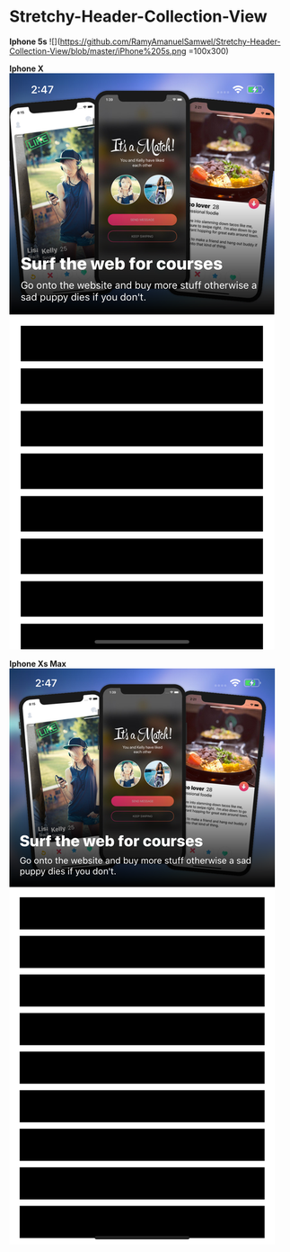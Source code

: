 # Stretchy-Header-Collection-View

**Iphone 5s**
![](https://github.com/RamyAmanuelSamwel/Stretchy-Header-Collection-View/blob/master/iPhone%205s.png =100x300)

**Iphone X**
![iphone X](https://github.com/RamyAmanuelSamwel/Stretchy-Header-Collection-View/blob/master/iPhone%20X.png)

**Iphone Xs Max**
![iphone Xs Max](https://github.com/RamyAmanuelSamwel/Stretchy-Header-Collection-View/blob/master/iPhone%20Xs%20Max.png)
